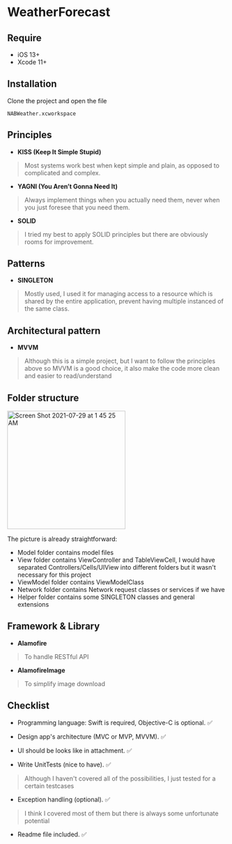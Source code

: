 # WeatherForecast

## Require
- iOS 13+
- Xcode 11+


## Installation

Clone the project and open the file 
```
NABWeather.xcworkspace
```


## Principles

- **KISS (Keep It Simple Stupid)**
 
 >Most systems work best when kept simple and plain, as opposed to complicated and complex.
- **YAGNI (You Aren’t Gonna Need It)**
>Always implement things when you actually need them, never when you just foresee that you need them.
- **SOLID**
>I tried my best to apply SOLID principles but there are obviously rooms for improvement.

## Patterns
- **SINGLETON**
> Mostly used, I used it for managing access to a resource which is shared by the entire application, prevent having multiple instanced of the same class.




## **Architectural pattern**
- **MVVM**
> Although this is a simple project, but I want to follow the principles above so MVVM is a good choice, it also make the code more clean and easier to read/understand

## Folder structure

<img width="271" alt="Screen Shot 2021-07-29 at 1 45 25 AM" src="https://user-images.githubusercontent.com/40392131/127380144-28939057-e442-4d5f-a736-aa2a36f7fca9.png">

The picture is already straightforward:
- Model folder contains model files
- View folder contains ViewController and TableViewCell, I would have separated Controllers/Cells/UIView into different folders but it wasn't necessary for this project
- ViewModel folder contains ViewModelClass
- Network folder contains Network request classes or services if we have
- Helper folder contains some SINGLETON classes and general extensions

## Framework & Library
- **Alamofire**
> To handle RESTful API
- **AlamofireImage**
> To simplify image download

## Checklist
- Programming language: Swift is required, Objective-C is optional. ✅

- Design app's architecture (MVC or MVP, MVVM). ✅
- UI should be looks like in attachment. ✅
- Write UnitTests (nice to have). ✅
> Although I haven't covered all of the possibilities, I just tested for a certain testcases 
- Exception handling (optional). ✅
> I think I covered most of them but there is always some unfortunate potential
- Readme file included. ✅

